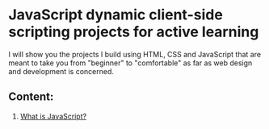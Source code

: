 # JavaScript dynamic client-side scripting projects for active learning

I will show you the projects I build using HTML, CSS and JavaScript that are meant to take you from "beginner" to "comfortable" as far as web design and development is concerned.

## Content:

1. [What is JavaScript?](https://github.com/olumpeter/JavaScript-Dynamic-Client-Side-Scripting/tree/main/1-what-is-javascript/examples)
